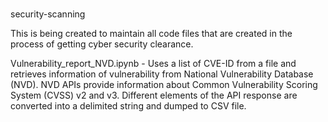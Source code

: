 #
security-scanning

This is being created to maintain all code files that are created in the process of getting cyber security clearance.

Vulnerability_report_NVD.ipynb - Uses a list of CVE-ID from a file and retrieves information of vulnerability from National Vulnerability Database (NVD). NVD APIs provide information about Common Vulnerability Scoring System (CVSS) v2 and v3. Different elements of the API response are converted into a delimited string and dumped to CSV file.


